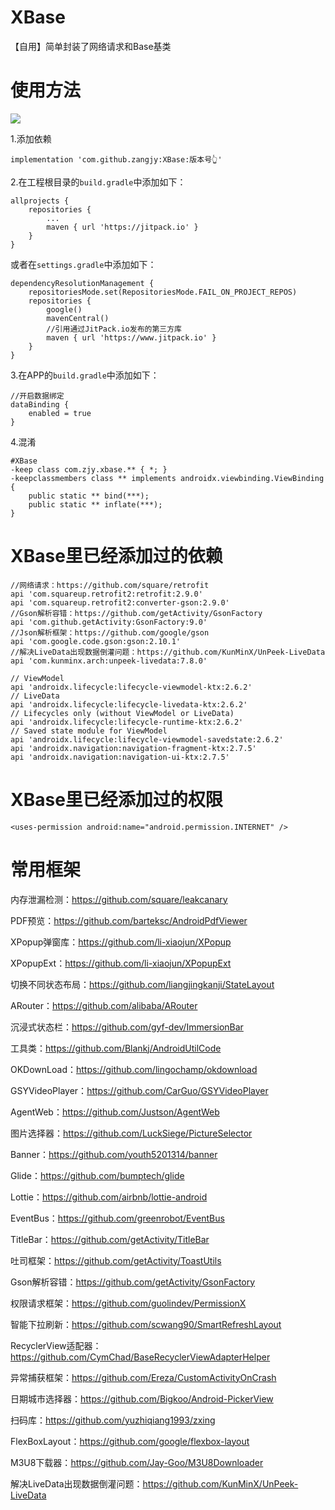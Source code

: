 # XBase

【自用】简单封装了网络请求和Base基类

# 使用方法

[![](https://jitpack.io/v/zangjy/XBase.svg)](https://jitpack.io/#zangjy/XBase)

1.添加依赖

```
implementation 'com.github.zangjy:XBase:版本号👆'
```

2.在工程根目录的`build.gradle`中添加如下：

```
allprojects {
    repositories {
        ...
        maven { url 'https://jitpack.io' }
    }
}
```

或者在`settings.gradle`中添加如下：

```
dependencyResolutionManagement {
    repositoriesMode.set(RepositoriesMode.FAIL_ON_PROJECT_REPOS)
    repositories {
        google()
        mavenCentral()
        //引用通过JitPack.io发布的第三方库
        maven { url 'https://www.jitpack.io' }
    }
}
```

3.在APP的`build.gradle`中添加如下：

```
//开启数据绑定
dataBinding {
    enabled = true
}
```

4.混淆

```
#XBase
-keep class com.zjy.xbase.** { *; }
-keepclassmembers class ** implements androidx.viewbinding.ViewBinding {
    public static ** bind(***);
    public static ** inflate(***);
}
```

# XBase里已经添加过的依赖

```
//网络请求：https://github.com/square/retrofit
api 'com.squareup.retrofit2:retrofit:2.9.0'
api 'com.squareup.retrofit2:converter-gson:2.9.0'
//Gson解析容错：https://github.com/getActivity/GsonFactory
api 'com.github.getActivity:GsonFactory:9.0'
//Json解析框架：https://github.com/google/gson
api 'com.google.code.gson:gson:2.10.1'
//解决LiveData出现数据倒灌问题：https://github.com/KunMinX/UnPeek-LiveData
api 'com.kunminx.arch:unpeek-livedata:7.8.0'

// ViewModel
api 'androidx.lifecycle:lifecycle-viewmodel-ktx:2.6.2'
// LiveData
api 'androidx.lifecycle:lifecycle-livedata-ktx:2.6.2'
// Lifecycles only (without ViewModel or LiveData)
api 'androidx.lifecycle:lifecycle-runtime-ktx:2.6.2'
// Saved state module for ViewModel
api 'androidx.lifecycle:lifecycle-viewmodel-savedstate:2.6.2'
api 'androidx.navigation:navigation-fragment-ktx:2.7.5'
api 'androidx.navigation:navigation-ui-ktx:2.7.5'
```

# XBase里已经添加过的权限

```
<uses-permission android:name="android.permission.INTERNET" />
```

# 常用框架

内存泄漏检测：<https://github.com/square/leakcanary>

PDF预览：<https://github.com/barteksc/AndroidPdfViewer>

XPopup弹窗库：<https://github.com/li-xiaojun/XPopup>

XPopupExt：<https://github.com/li-xiaojun/XPopupExt>

切换不同状态布局：<https://github.com/liangjingkanji/StateLayout>

ARouter：<https://github.com/alibaba/ARouter>

沉浸式状态栏：<https://github.com/gyf-dev/ImmersionBar>

工具类：<https://github.com/Blankj/AndroidUtilCode>

OKDownLoad：<https://github.com/lingochamp/okdownload>

GSYVideoPlayer：<https://github.com/CarGuo/GSYVideoPlayer>

AgentWeb：<https://github.com/Justson/AgentWeb>

图片选择器：<https://github.com/LuckSiege/PictureSelector>

Banner：<https://github.com/youth5201314/banner>

Glide：<https://github.com/bumptech/glide>

Lottie：<https://github.com/airbnb/lottie-android>

EventBus：<https://github.com/greenrobot/EventBus>

TitleBar：<https://github.com/getActivity/TitleBar>

吐司框架：<https://github.com/getActivity/ToastUtils>

Gson解析容错：<https://github.com/getActivity/GsonFactory>

权限请求框架：<https://github.com/guolindev/PermissionX>

智能下拉刷新：<https://github.com/scwang90/SmartRefreshLayout>

RecyclerView适配器：<https://github.com/CymChad/BaseRecyclerViewAdapterHelper>

异常捕获框架：<https://github.com/Ereza/CustomActivityOnCrash>

日期城市选择器：<https://github.com/Bigkoo/Android-PickerView>

扫码库：<https://github.com/yuzhiqiang1993/zxing>

FlexBoxLayout：<https://github.com/google/flexbox-layout>

M3U8下载器：<https://github.com/Jay-Goo/M3U8Downloader>

解决LiveData出现数据倒灌问题：<https://github.com/KunMinX/UnPeek-LiveData>